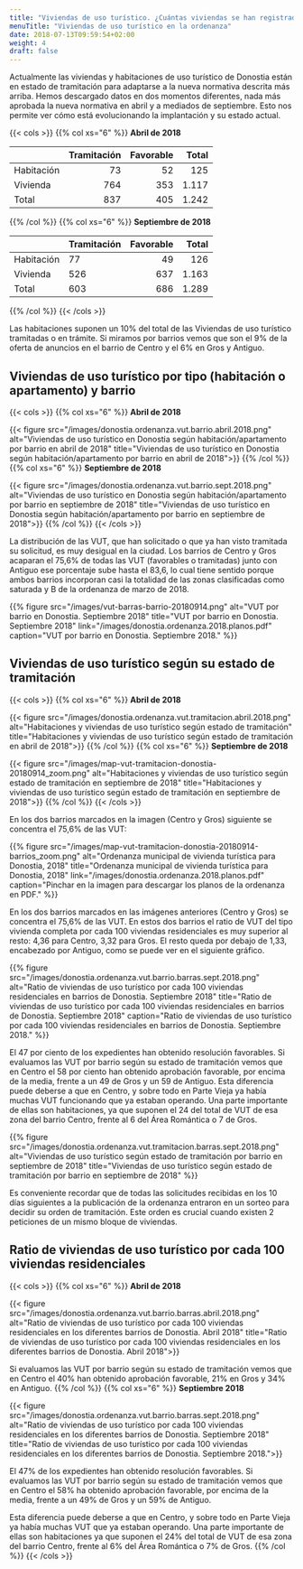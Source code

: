```yaml
---
title: "Viviendas de uso turístico. ¿Cuántas viviendas se han registrado en la nueva ordenanza?"
menuTitle: "Viviendas de uso turístico en la ordenanza"
date: 2018-07-13T09:59:54+02:00
weight: 4
draft: false
---
```


Actualmente las viviendas y habitaciones de uso turístico de Donostia están en estado de tramitación para adaptarse a la nueva normativa descrita más arriba. Hemos descargado datos en dos momentos diferentes, nada más aprobada la nueva normativa en abril y a mediados de septiembre. Esto nos permite ver cómo está evolucionando la implantación y su estado actual.

{{< cols >}}
{{% col xs="6" %}}
**Abril de 2018**

||Tramitación	| Favorable | Total |
|---|---:|---:|---:|
|Habitación	| 73 | 52 | 125 |
|Vivienda	| 764 | 353 | 1.117 |
|Total		| 837 | 405 | 1.242 |
{{% /col %}}
{{% col xs="6" %}}
**Septiembre de 2018**

||Tramitación	| Favorable | Total |
|---|---|---:|---:|
|Habitación	| 77 | 49 | 126 |
|Vivienda	| 526 | 637 | 1.163 |
|Total		| 603 | 686 | 1.289 |

{{% /col %}}
{{< /cols >}}

Las habitaciones suponen un 10% del total de las Viviendas de uso turístico tramitadas o en trámite. Si miramos por barrios vemos que son el 9% de la oferta de anuncios en el barrio de Centro y el 6% en Gros y Antiguo.

## Viviendas de uso turístico por tipo (habitación o apartamento) y barrio
{{< cols >}}
{{% col xs="6" %}}
**Abril de 2018**

{{< figure src="/images/donostia.ordenanza.vut.barrio.abril.2018.png" alt="Viviendas de uso turístico en Donostia según habitación/apartamento por barrio en abril de 2018" title="Viviendas de uso turístico en Donostia según habitación/apartamento por barrio en abril de 2018">}}
{{% /col %}}
{{% col xs="6" %}}
**Septiembre de 2018**

{{< figure src="/images/donostia.ordenanza.vut.barrio.sept.2018.png" alt="Viviendas de uso turístico en Donostia según habitación/apartamento por barrio en septiembre de 2018" title="Viviendas de uso turístico en Donostia según habitación/apartamento por barrio en septiembre de 2018">}}
{{% /col %}}
{{< /cols >}}

La distribución de las VUT, que han solicitado o que ya han visto tramitada su solicitud, es muy desigual en la ciudad. Los barrios de Centro y Gros acaparan el 75,6% de todas las VUT (favorables o tramitadas) junto con Antiguo ese porcentaje sube hasta el 83,6, lo cual tiene sentido porque ambos barrios incorporan casi la totalidad de las zonas clasificadas como saturada y B de la ordenanza de marzo de 2018.

{{% figure src="/images/vut-barras-barrio-20180914.png" alt="VUT por barrio en Donostia. Septiembre 2018" title="VUT por barrio en Donostia. Septiembre 2018" link="/images/donostia.ordenanza.2018.planos.pdf" caption="VUT por barrio en Donostia. Septiembre 2018." %}}

## Viviendas de uso turístico según su estado de tramitación
{{< cols >}}
{{% col xs="6" %}}
**Abril de 2018**

{{< figure src="/images/donostia.ordenanza.vut.tramitacion.abril.2018.png" alt="Habitaciones y viviendas de uso turístico según estado de tramitación" title="Habitaciones y viviendas de uso turístico según estado de tramitación en abril de 2018">}}
{{% /col %}}
{{% col xs="6" %}}
**Septiembre de 2018**

{{< figure src="/images/map-vut-tramitacion-donostia-20180914_zoom.png" alt="Habitaciones y viviendas de uso turístico según estado de tramitación en septiembre de 2018" title="Habitaciones y viviendas de uso turístico según estado de tramitación en septiembre de 2018">}}
{{% /col %}}
{{< /cols >}}

En los dos barrios marcados en la imagen (Centro y Gros) siguiente se concentra el 75,6% de las VUT:

{{% figure src="/images/map-vut-tramitacion-donostia-20180914-barrios_zoom.png" alt="Ordenanza municipal de vivienda turística para Donostia, 2018" title="Ordenanza municipal de vivienda turística para Donostia, 2018" link="/images/donostia.ordenanza.2018.planos.pdf" caption="Pinchar en la imagen para descargar los planos de la ordenanza en PDF." %}}

En los dos barrios marcados en las imágenes anteriores (Centro y Gros) se concentra el 75,6% de las VUT. En estos dos barrios el ratio de VUT del tipo vivienda completa por cada 100 viviendas residenciales es muy superior al resto: 4,36 para Centro, 3,32 para Gros. El resto queda por debajo de 1,33, encabezado por Antiguo, como se puede ver en el siguiente gráfico.

{{% figure src="/images/donostia.ordenanza.vut.barrio.barras.sept.2018.png" alt="Ratio de viviendas de uso turístico por cada 100 viviendas residenciales en barrios de Donostia. Septiembre 2018" title="Ratio de viviendas de uso turístico por cada 100 viviendas residenciales en barrios de Donostia. Septiembre 2018" caption="Ratio de viviendas de uso turístico por cada 100 viviendas residenciales en barrios de Donostia. Septiembre 2018." %}}

El 47 por ciento de los expedientes han obtenido resolución favorables. Si evaluamos las VUT por barrio según su estado de tramitación vemos que en Centro el 58 por ciento han obtenido aprobación favorable, por encima de la media, frente a un 49 de Gros y un 59 de Antiguo. Esta diferencia puede deberse a que en Centro, y sobre todo en Parte Vieja ya había muchas VUT funcionando que ya estaban operando. Una parte importante de ellas son habitaciones, ya que suponen el 24 del total de VUT de esa zona del barrio Centro, frente al 6 del Área Romántica o 7 de Gros.

{{% figure src="/images/donostia.ordenanza.vut.tramitacion.barras.sept.2018.png" alt="Viviendas de uso turístico según estado de tramitación por barrio en septiembre de 2018" title="Viviendas de uso turístico según estado de tramitación por barrio en septiembre de 2018" %}}

Es conveniente recordar que de todas las solicitudes recibidas en los 10 días siguientes a la publicación de la ordenanza entraron en un sorteo para decidir su orden de tramitación. Este orden es crucial cuando existen 2 peticiones de un mismo bloque de viviendas.

## Ratio de viviendas de uso turístico por cada 100 viviendas residenciales
{{< cols >}}
{{% col xs="6" %}}
**Abril de 2018**

{{< figure src="/images/donostia.ordenanza.vut.barrio.barras.abril.2018.png" alt="Ratio de viviendas de uso turístico por cada 100 viviendas residenciales en los diferentes barrios de Donostia. Abril 2018" title="Ratio de viviendas de uso turístico por cada 100 viviendas residenciales en los diferentes barrios de Donostia. Abril 2018">}}

Si evaluamos las VUT por barrio según su estado de tramitación vemos que en Centro el 40% han obtenido aprobación favorable, 21% en Gros y 34% en Antiguo.
{{% /col %}}
{{% col xs="6" %}}
**Septiembre 2018**

{{< figure src="/images/donostia.ordenanza.vut.barrio.barras.sept.2018.png" alt="Ratio de viviendas de uso turístico por cada 100 viviendas residenciales en los diferentes barrios de Donostia. Septiembre 2018" title="Ratio de viviendas de uso turístico por cada 100 viviendas residenciales en los diferentes barrios de Donostia. Septiembre 2018.">}}

El 47% de los expedientes han obtenido resolución favorables. Si evaluamos las VUT por barrio según su estado de tramitación vemos que en Centro el 58% ha obtenido aprobación favorable, por encima de la media, frente a un 49% de Gros y un 59% de Antiguo.

Esta diferencia puede deberse a que en Centro, y sobre todo en Parte Vieja ya había muchas VUT que ya estaban operando. Una parte importante de ellas son habitaciones ya que suponen el 24% del total de VUT de esa zona del barrio Centro, frente al 6% del Área Romántica o 7% de Gros.
{{% /col %}}
{{< /cols >}}
